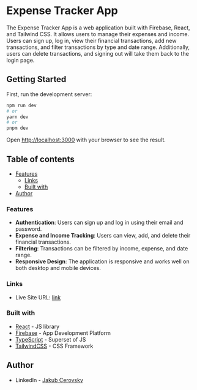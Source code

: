 # Expense Tracker App

The Expense Tracker App is a web application built with Firebase, React, and Tailwind CSS. It allows users to manage their expenses and income. Users can sign up, log in, view their financial transactions, add new transactions, and filter transactions by type and date range. Additionally, users can delete transactions, and signing out will take them back to the login page.

## Getting Started

First, run the development server:

```bash
npm run dev
# or
yarn dev
# or
pnpm dev
```

Open [http://localhost:3000](http://localhost:3000) with your browser to see the result.

## Table of contents

- [Features](#features)
  - [Links](#links)
  - [Built with](#built-with)
- [Author](#author)

### Features

- **Authentication**: Users can sign up and log in using their email and password.
- **Expense and Income Tracking**: Users can view, add, and delete their financial transactions.
- **Filtering**: Transactions can be filtered by income, expense, and date range.
- **Responsive Design**: The application is responsive and works well on both desktop and mobile devices.

### Links

- Live Site URL: [link](https://expense-tracker-sooty-seven.vercel.app/)

### Built with    

- [React](https://reactjs.org/) - JS library
- [Firebase](https://firebase.google.com/) - App Development Platform 
- [TypeScript](https://www.typescriptlang.org/) - Superset of JS
- [TailwindCSS](https://tailwindcss.com/) - CSS Framework

## Author

- LinkedIn - [Jakub Cerovsky](https://www.linkedin.com/in/jakub-cerovsky-288161173/)
